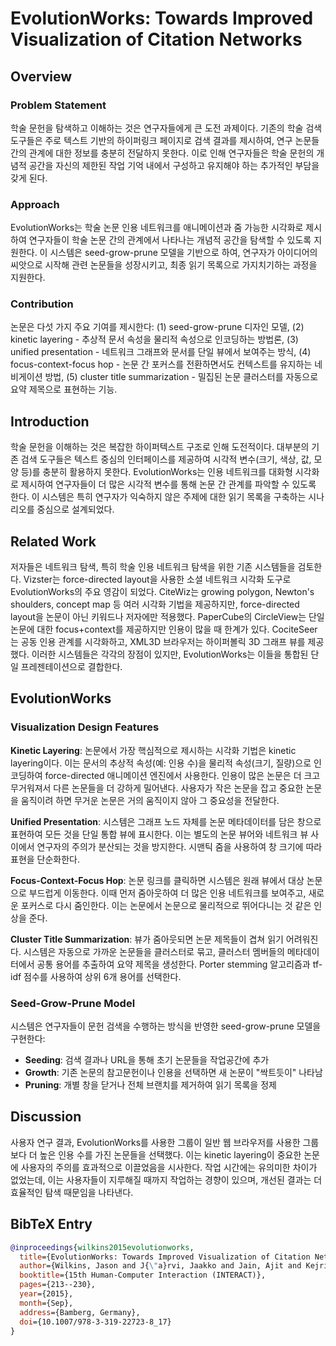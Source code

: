 # EvolutionWorks: Towards Improved Visualization of Citation Networks

## Overview
### Problem Statement
학술 문헌을 탐색하고 이해하는 것은 연구자들에게 큰 도전 과제이다. 기존의 학술 검색 도구들은 주로 텍스트 기반의 하이퍼링크 페이지로 검색 결과를 제시하여, 연구 논문들 간의 관계에 대한 정보를 충분히 전달하지 못한다. 이로 인해 연구자들은 학술 문헌의 개념적 공간을 자신의 제한된 작업 기억 내에서 구성하고 유지해야 하는 추가적인 부담을 갖게 된다.

### Approach
EvolutionWorks는 학술 논문 인용 네트워크를 애니메이션과 줌 가능한 시각화로 제시하여 연구자들이 학술 논문 간의 관계에서 나타나는 개념적 공간을 탐색할 수 있도록 지원한다. 이 시스템은 seed-grow-prune 모델을 기반으로 하여, 연구자가 아이디어의 씨앗으로 시작해 관련 논문들을 성장시키고, 최종 읽기 목록으로 가지치기하는 과정을 지원한다.

### Contribution
논문은 다섯 가지 주요 기여를 제시한다: (1) seed-grow-prune 디자인 모델, (2) kinetic layering - 추상적 문서 속성을 물리적 속성으로 인코딩하는 방법론, (3) unified presentation - 네트워크 그래프와 문서를 단일 뷰에서 보여주는 방식, (4) focus-context-focus hop - 논문 간 포커스를 전환하면서도 컨텍스트를 유지하는 네비게이션 방법, (5) cluster title summarization - 밀집된 논문 클러스터를 자동으로 요약 제목으로 표현하는 기능.

## Introduction
학술 문헌을 이해하는 것은 복잡한 하이퍼텍스트 구조로 인해 도전적이다. 대부분의 기존 검색 도구들은 텍스트 중심의 인터페이스를 제공하여 시각적 변수(크기, 색상, 값, 모양 등)를 충분히 활용하지 못한다. EvolutionWorks는 인용 네트워크를 대화형 시각화로 제시하여 연구자들이 더 많은 시각적 변수를 통해 논문 간 관계를 파악할 수 있도록 한다. 이 시스템은 특히 연구자가 익숙하지 않은 주제에 대한 읽기 목록을 구축하는 시나리오를 중심으로 설계되었다.

## Related Work
저자들은 네트워크 탐색, 특히 학술 인용 네트워크 탐색을 위한 기존 시스템들을 검토한다. Vizster는 force-directed layout을 사용한 소셜 네트워크 시각화 도구로 EvolutionWorks의 주요 영감이 되었다. CiteWiz는 growing polygon, Newton's shoulders, concept map 등 여러 시각화 기법을 제공하지만, force-directed layout을 논문이 아닌 키워드나 저자에만 적용했다. PaperCube의 CircleView는 단일 논문에 대한 focus+context를 제공하지만 인용이 많을 때 한계가 있다. CociteSeer는 공동 인용 관계를 시각화하고, XML3D 브라우저는 하이퍼볼릭 3D 그래프 뷰를 제공했다. 이러한 시스템들은 각각의 장점이 있지만, EvolutionWorks는 이들을 통합된 단일 프레젠테이션으로 결합한다.

## EvolutionWorks

### Visualization Design Features
**Kinetic Layering**: 논문에서 가장 핵심적으로 제시하는 시각화 기법은 kinetic layering이다. 이는 문서의 추상적 속성(예: 인용 수)을 물리적 속성(크기, 질량)으로 인코딩하여 force-directed 애니메이션 엔진에서 사용한다. 인용이 많은 논문은 더 크고 무거워져서 다른 논문들을 더 강하게 밀어낸다. 사용자가 작은 논문을 잡고 중요한 논문을 움직이려 하면 무거운 논문은 거의 움직이지 않아 그 중요성을 전달한다.

**Unified Presentation**: 시스템은 그래프 노드 자체를 논문 메타데이터를 담은 창으로 표현하여 모든 것을 단일 통합 뷰에 표시한다. 이는 별도의 논문 뷰어와 네트워크 뷰 사이에서 연구자의 주의가 분산되는 것을 방지한다. 시맨틱 줌을 사용하여 창 크기에 따라 표현을 단순화한다.

**Focus-Context-Focus Hop**: 논문 링크를 클릭하면 시스템은 원래 뷰에서 대상 논문으로 부드럽게 이동한다. 이때 먼저 줌아웃하여 더 많은 인용 네트워크를 보여주고, 새로운 포커스로 다시 줌인한다. 이는 논문에서 논문으로 물리적으로 뛰어다니는 것 같은 인상을 준다.

**Cluster Title Summarization**: 뷰가 줌아웃되면 논문 제목들이 겹쳐 읽기 어려워진다. 시스템은 자동으로 가까운 논문들을 클러스터로 묶고, 클러스터 멤버들의 메타데이터에서 공통 용어를 추출하여 요약 제목을 생성한다. Porter stemming 알고리즘과 tf-idf 점수를 사용하여 상위 6개 용어를 선택한다.

### Seed-Grow-Prune Model
시스템은 연구자들이 문헌 검색을 수행하는 방식을 반영한 seed-grow-prune 모델을 구현한다:
- **Seeding**: 검색 결과나 URL을 통해 초기 논문들을 작업공간에 추가
- **Growth**: 기존 논문의 참고문헌이나 인용을 선택하면 새 논문이 "싹트듯이" 나타남
- **Pruning**: 개별 창을 닫거나 전체 브랜치를 제거하여 읽기 목록을 정제

## Discussion
사용자 연구 결과, EvolutionWorks를 사용한 그룹이 일반 웹 브라우저를 사용한 그룹보다 더 높은 인용 수를 가진 논문들을 선택했다. 이는 kinetic layering이 중요한 논문에 사용자의 주의를 효과적으로 이끌었음을 시사한다. 작업 시간에는 유의미한 차이가 없었는데, 이는 사용자들이 지루해질 때까지 작업하는 경향이 있으며, 개선된 결과는 더 효율적인 탐색 때문임을 나타낸다.

## BibTeX Entry
```bibtex
@inproceedings{wilkins2015evolutionworks,
  title={EvolutionWorks: Towards Improved Visualization of Citation Networks},
  author={Wilkins, Jason and J{\"a}rvi, Jaakko and Jain, Ajit and Kejriwal, Gaurav and Kerne, Andruid and Gumudavelly, Vijay},
  booktitle={15th Human-Computer Interaction (INTERACT)},
  pages={213--230},
  year={2015},
  month={Sep},
  address={Bamberg, Germany},
  doi={10.1007/978-3-319-22723-8_17}
}
```